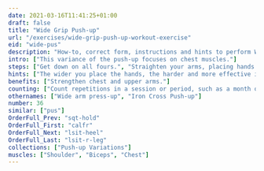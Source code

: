 ```yaml
---
date: 2021-03-16T11:41:25+01:00
draft: false
title: "Wide Grip Push-up"
url: "/exercises/wide-grip-push-up-workout-exercise"
eid: "wide-pus"
description: "How-to, correct form, instructions and hints to perform Wide Grip Push-up. Similar exercises and video demo"
intro: ["This variance of the push-up focuses on chest muscles."]
steps: ["Get down on all fours.", "Straighten your arms, placing hands wider than shoulder-width.", "Straighten your legs.", "Your body should be straight covering a straight line from heels to shoulders.", "Lower the body, the chest nearly touches the floor.", "Pause, then straight your arms and push back up."]
hints: ["The wider you place the hands, the harder and more effective is the exercise."]
benefits: ["Strengthen chest and upper arms."]
counting: ["Count repetitions in a session or period, such as a month or week.", "Include the exercise in your Push-up variations list."]
othernames: ["Wide arm press-up", "Iron Cross Push-up"]
number: 36
similar: ["pus"]
OrderFull_Prev: "sqt-hold"
OrderFull_First: "calfr"
OrderFull_Next: "lsit-heel"
OrderFull_Last: "lsit-r-leg"
collections: ["Push-up Variations"]
muscles: ["Shoulder", "Biceps", "Chest"]
---
```

